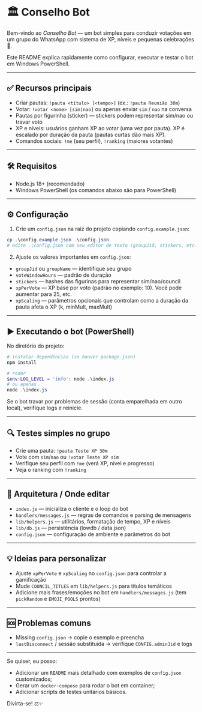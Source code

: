 # 🏛️ Conselho Bot

Bem-vindo ao *Conselho Bot* — um bot simples para conduzir votações em um grupo do WhatsApp com sistema de XP, níveis e pequenas celebrações 🎉.

Este README explica rapidamente como configurar, executar e testar o bot em Windows PowerShell.

---

## ✅ Recursos principais

- Criar pautas: `!pauta <título> [<tempo>]` (ex.: `!pauta Reunião 30m`)
- Votar: `!votar <nome> [sim|nao]` ou apenas enviar `sim` / `nao` na conversa
- Pautas por figurinha (sticker) — stickers podem representar sim/nao ou travar voto
- XP e níveis: usuários ganham XP ao votar (uma vez por pauta). XP é escalado por duração da pauta (pautas curtas dão mais XP).
- Comandos sociais: `!me` (seu perfil), `!ranking` (maiores votantes)

---

## 🛠️ Requisitos

- Node.js 18+ (recomendado)
- Windows PowerShell (os comandos abaixo são para PowerShell)

---

## ⚙️ Configuração

1. Crie um `config.json` na raiz do projeto copiando `config.example.json`:

```powershell
cp .\config.example.json .\config.json
# edite .\config.json com seu editor de texto (groupJid, stickers, etc.)
```

2. Ajuste os valores importantes em `config.json`:
- `groupJid` ou `groupName` — identifique seu grupo
- `voteWindowHours` — padrão de duração
- `stickers` — hashes das figurinas para representar sim/nao/council
- `xpPerVote` — XP base por voto (padrão no exemplo: 10). Você pode aumentar para 25, etc.
- `xpScaling` — parâmetros opcionais que controlam como a duração da pauta afeta o XP (k, minMult, maxMult)

---

## ▶ Executando o bot (PowerShell)

No diretório do projeto:

```powershell
# instalar dependências (se houver package.json)
npm install

# rodar
$env:LOG_LEVEL = 'info'; node .\index.js
# ou apenas
node .\index.js
```

Se o bot travar por problemas de sessão (conta emparelhada em outro local), verifique logs e reinicie.

---

## 🔍 Testes simples no grupo

- Crie uma pauta: `!pauta Teste XP 30m`
- Vote com `sim`/`nao` ou `!votar Teste XP sim`
- Verifique seu perfil com `!me` (verá XP, nível e progresso)
- Veja o ranking com `!ranking`

---

## 🧩 Arquitetura / Onde editar

- `index.js` — inicializa o cliente e o loop do bot
- `handlers/messages.js` — regras de comandos e parsing de mensagens
- `lib/helpers.js` — utilitários, formatação de tempo, XP e níveis
- `lib/db.js` — persistência (lowdb / data.json)
- `config.json` — configuração de ambiente e parâmetros do bot

---

## 💡 Ideias para personalizar

- Ajuste `xpPerVote` e `xpScaling` no `config.json` para controlar a gamificação
- Mude `COUNCIL_TITLES` em `lib/helpers.js` para títulos temáticos
- Adicione mais frases/emoções no bot em `handlers/messages.js` (tem `pickRandom` e `EMOJI_POOLS` prontos)

---

## 🆘 Problemas comuns

- Missing `config.json` → copie o exemplo e preencha
- `lastDisconnect` / sessão substituída → verifique `CONFIG.adminJid` e logs

---

Se quiser, eu posso:
- Adicionar um `README` mais detalhado com exemplos de `config.json` customizados;
- Gerar um `docker-compose` para rodar o bot em container;
- Adicionar scripts de testes unitários básicos.

Divirta-se! ⚖️✨
